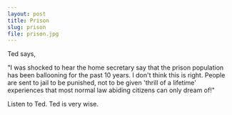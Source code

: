 ```yaml
---
layout: post
title: Prison
slug: prison
file: prison.jpg
---
```


Ted says, 

"I was shocked to hear the home secretary say that the prison population has been ballooning for the past 10 years. I don't think this is right. People are sent to jail to be punished, not to be given 'thrill of a lifetime' experiences that most normal law abiding citizens can only dream of!"

Listen to Ted.
Ted is very wise.
